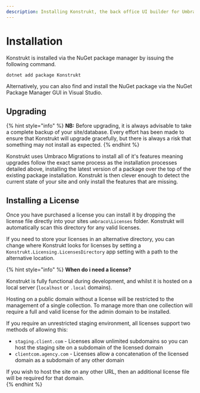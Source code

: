 ```yaml
---
description: Installing Konstrukt, the back office UI builder for Umbraco.
---
```


# Installation

Konstrukt is installed via the NuGet package manager by issuing the following command.

```bash
dotnet add package Konstrukt
```

Alternatively, you can also find and install the NuGet package via the NuGet Package Manager GUI in Visual Studio.

## Upgrading

{% hint style="info" %}
**NB:** Before upgrading, it is always advisable to take a complete backup of your site/database. Every effort has been made to ensure that Konstrukt will upgrade gracefully, but there is always a risk that something may not install as expected.
{% endhint %}

Konstrukt uses Umbraco Migrations to install all of it's features meaning upgrades follow the exact same process as the installation processes detailed above, installing the latest version of a package over the top of the existing package installation. Konstrukt is then clever enough to detect the current state of your site and only install the features that are missing.

## Installing a License 

Once you have purchased a license you can install it by dropping the license file directly into your sites `umbraco\Licenses` folder. Konstrukt will automatically scan this directory for any valid licenses.

If you need to store your licenses in an alternative directory, you can change where Konstrukt looks for licenses by setting a `Konstrukt.Licensing.LicensesDirectory` app setting with a path to the alternative location. 

{% hint style="info" %}
**When do i need a license?**

Konstrukt is fully functional during development, and whilst it is hosted on a local server (`localhost` or `.local` domains).

Hosting on a public domain without a license will be restricted to the management of a single collection. To manage more than one collection will require a full and valid license for the admin domain to be installed.

If you require an unrestricted staging environment, all licenses support two methods of allowing this:  

* `staging.client.com` - Licenses allow unlimited subdomains so you can host the staging site on a subdomain of the licensed domain  
* `clientcom.agency.com` - Licenses allow a concatenation of the licensed domain as a subdomain of any other domain  

If you wish to host the site on any other URL, then an additional license file will be required for that domain.  
{% endhint %}
